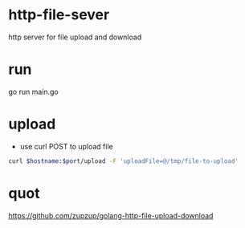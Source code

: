 # http-file-sever
http server for file upload and download

# run
go run main.go

# upload
* use curl POST to upload file
```bash
curl $hostname:$port/upload -F 'uploadFile=@/tmp/file-to-upload'
```


# quot
https://github.com/zupzup/golang-http-file-upload-download
